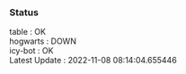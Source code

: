 ### Status


table : OK  
hogwarts : DOWN  
icy-bot : OK  
Latest Update : 2022-11-08 08:14:04.655446

